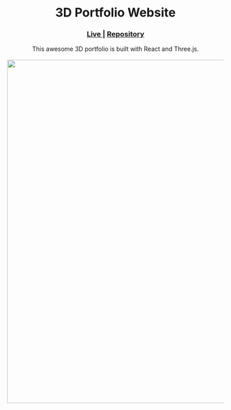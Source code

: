<h1 align="center">3D Portfolio Website</h1>
<div align="center">
  <h3>
    <a href="https://akash-portfolio-project.netlify.app/" color="white">
      Live
    </a>
    <span> | </span>
    <a href="https://github.com/chingu-voyages/v43-tier3-team-29">
      Repository
    </a>
  </h3>
</div>
<div align="center">
   This awesome 3D portfolio is built with React and Three.js.
</div>
<br/>
<div align="center"><img src="https://github.com/user-attachments/assets/3acd4240-3a0f-4ad6-b2b7-342fc699ff90" width="800"/>
</img></div>
